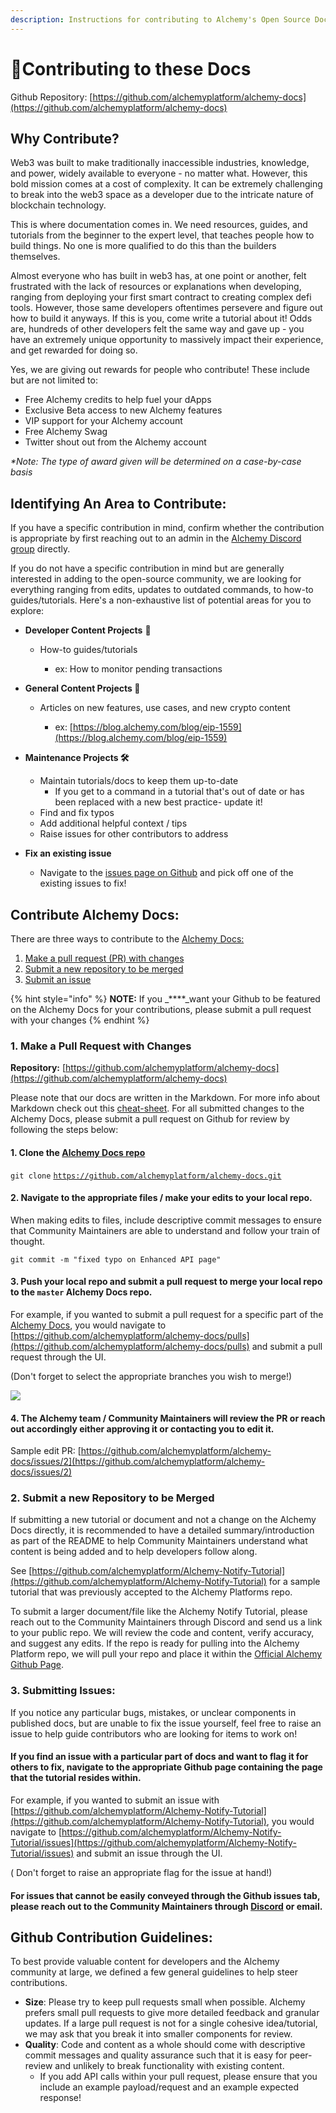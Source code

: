```yaml
---
description: Instructions for contributing to Alchemy's Open Source Docs
---
```


# 🤝Contributing to these Docs

Github Repository: [https://github.com/alchemyplatform/alchemy-docs](https://github.com/alchemyplatform/alchemy-docs) 

## Why Contribute? <a id="why-contribute"></a>

Web3 was built to make traditionally inaccessible industries, knowledge, and power, widely available to everyone - no matter what. However, this bold mission comes at a cost of complexity. It can be extremely challenging to break into the web3 space as a developer due to the intricate nature of blockchain technology.

This is where documentation comes in. We need resources, guides, and tutorials from the beginner to the expert level, that teaches people how to build things. No one is more qualified to do this than the builders themselves. 

Almost everyone who has built in web3 has, at one point or another, felt frustrated with the lack of resources or explanations when developing, ranging from deploying your first smart contract to creating complex defi tools. However, those same developers oftentimes persevere and figure out how to build it anyways. If this is you, come write a tutorial about it! Odds are, hundreds of other developers felt the same way and gave up - you have an extremely unique opportunity to massively impact their experience, and get rewarded for doing so.

Yes, we are giving out rewards for people who contribute! These include but are not limited to:

* Free Alchemy credits to help fuel your dApps
* Exclusive Beta access to new Alchemy features
* VIP support for your Alchemy account
* Free Alchemy Swag
* Twitter shout out from the Alchemy account

_\*Note: The type of award given will be determined on a case-by-case basis_ 

## Identifying An Area to Contribute: <a id="identifying-an-area-to-contribute"></a>

If you have a specific contribution in mind, confirm whether the contribution is appropriate by first reaching out to an admin in the [Alchemy Discord group](https://alchemy.com/discord) directly. 

If you do not have a specific contribution in mind but are generally interested in adding to the open-source community, we are looking for everything ranging from edits, updates to outdated commands, to how-to guides/tutorials. Here's a non-exhaustive list of potential areas for you to explore:

* **Developer Content Projects** 🦾
  * How-to guides/tutorials

    * ex: How to monitor pending transactions
* **General Content Projects 📝**
  * Articles on new features, use cases, and new crypto content

    * ex: [https://blog.alchemy.com/blog/eip-1559](https://blog.alchemy.com/blog/eip-1559)
* **Maintenance Projects 🛠️**

  * Maintain tutorials/docs to keep them up-to-date
    * If you get to a command in a tutorial that's out of date or has been replaced with a new best practice- update it!
  * Find and fix typos
  * Add additional helpful context / tips
  * Raise issues for other contributors to address

* **Fix an existing issue**
  * Navigate to the [issues page on Github](https://github.com/alchemyplatform/alchemy-docs/issues) and pick off one of the existing issues to fix!

## Contribute Alchemy Docs: <a id="contribute-alchemy-docs"></a>

There are three ways to contribute to the [Alchemy Docs:](https://github.com/alchemyplatform/alchemy-docs)

1. [Make a pull request \(PR\) with changes](contributing-to-docs.md#make-a-pull-request-with-changes)
2. [Submit a new repository to be merged](contributing-to-docs.md#submit-a-new-repository-to-be-merged)
3. [Submit an issue](contributing-to-docs.md#submitting-issues)

{% hint style="info" %}
**NOTE:** If you _****_want your Github to be featured on the Alchemy Docs for your contributions, please submit a pull request with your changes
{% endhint %}

### 1. Make a Pull Request with Changes <a id="make-a-pull-request-with-changes"></a>

**Repository:** [https://github.com/alchemyplatform/alchemy-docs](https://github.com/alchemyplatform/alchemy-docs)

Please note that our docs are written in the Markdown. For more info about Markdown check out this [cheat-sheet](https://www.markdownguide.org/cheat-sheet/). For all submitted changes to the Alchemy Docs, please submit a pull request on Github for review by following the steps below:

#### 1. Clone the [Alchemy Docs repo](https://github.com/alchemyplatform/alchemy-docs)

`git clone` [`https://github.com/alchemyplatform/alchemy-docs.git`](https://github.com/alchemyplatform/alchemy-docs.git)

#### 2. Navigate to the appropriate files / make your edits to your local repo.

When making edits to files, include descriptive commit messages to ensure that Community Maintainers are able to understand and follow your train of thought.

`git commit -m "fixed typo on Enhanced API page"`

#### 3. Push your local repo and submit a pull request to merge your local repo to the `master` Alchemy Docs repo.

For example, if you wanted to submit a pull request for a specific part of the [Alchemy Docs](https://github.com/alchemyplatform/alchemy-docs), you would navigate to [https://github.com/alchemyplatform/alchemy-docs/pulls](https://github.com/alchemyplatform/alchemy-docs/pulls) and submit a pull request through the UI.

\(Don't forget to select the appropriate branches you wish to merge!\)

![](https://static.slab.com/prod/uploads/7adb25ff/posts/images/THP_fF_YarD3zd-kVKh5vVQq.png)

#### 4. The Alchemy team / Community Maintainers will review the PR or reach out accordingly either approving it or contacting you to edit it.

Sample edit PR: [https://github.com/alchemyplatform/alchemy-docs/issues/2](https://github.com/alchemyplatform/alchemy-docs/issues/2)

### 2. Submit a new Repository to be Merged <a id="submit-a-new-repository-to-be-merged"></a>

If submitting a new tutorial or document and not a change on the Alchemy Docs directly, it is recommended to have a detailed summary/introduction as part of the README to help Community Maintainers understand what content is being added and to help developers follow along.

See [https://github.com/alchemyplatform/Alchemy-Notify-Tutorial](https://github.com/alchemyplatform/Alchemy-Notify-Tutorial) for a sample tutorial that was previously accepted to the Alchemy Platforms repo.

To submit a larger document/file like the Alchemy Notify Tutorial, please reach out to the Community Maintainers through Discord and send us a link to your public repo. We will review the code and content, verify accuracy, and suggest any edits. If the repo is ready for pulling into the Alchemy Platform repo, we will pull your repo and place it within the [Official Alchemy Github Page](https://github.com/alchemyplatform).

### 3. Submitting Issues: <a id="submitting-issues"></a>

If you notice any particular bugs, mistakes, or unclear components in published docs, but are unable to fix the issue yourself, feel free to raise an issue to help guide contributors who are looking for items to work on!

#### If you find an issue with a particular part of docs and want to flag it for others to fix, navigate to the appropriate Github page containing the page that the tutorial resides within.

For example, if you wanted to submit an issue with [https://github.com/alchemyplatform/Alchemy-Notify-Tutorial](https://github.com/alchemyplatform/Alchemy-Notify-Tutorial), you would navigate to [https://github.com/alchemyplatform/Alchemy-Notify-Tutorial/issues](https://github.com/alchemyplatform/Alchemy-Notify-Tutorial/issues) and submit an issue through the UI.

 \( Don't forget to raise an appropriate flag for the issue at hand!\)

#### For issues that cannot be easily conveyed through the Github issues tab, please reach out to the Community Maintainers through [Discord](https://alchemy.com/discord) or email.

## Github Contribution Guidelines: <a id="github-contribution-guidelines"></a>

To best provide valuable content for developers and the Alchemy community at large, we defined a few general guidelines to help steer contributions.

* **Size**: Please try to keep pull requests small when possible. Alchemy prefers small pull requests to give more detailed feedback and granular updates. If a large pull request is not for a single cohesive idea/tutorial, we may ask that you break it into smaller components for review.
* **Quality**: Code and content as a whole should come with descriptive commit messages and quality assurance such that it is easy for peer-review and unlikely to break functionality with existing content.
  * If you add API calls within your pull request, please ensure that you include an example payload/request and an example expected response!

